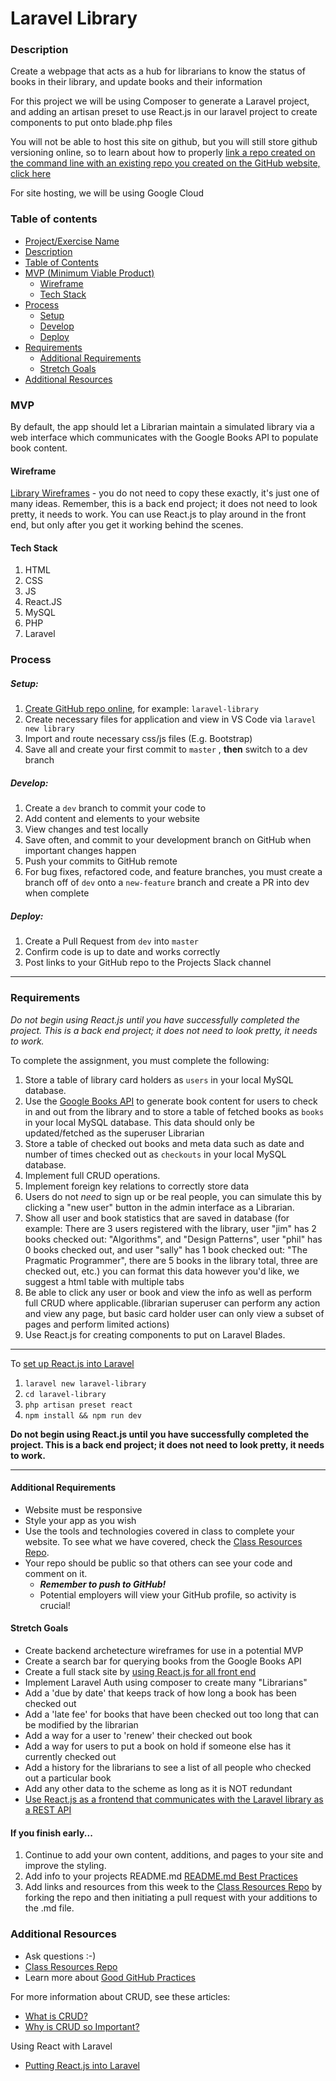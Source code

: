 # Laravel Library

### Description

Create a webpage that acts as a hub for librarians to know the status of books in their library, and update books and their information

For this project we will be using Composer to generate a Laravel project, and adding an artisan preset to use React.js in our laravel project to create components to put onto blade.php files

You will not be able to host this site on github, but you will still store github versioning online, so to learn about how to properly [link a repo created on the command line with an existing repo you created on the GitHub website, click here](https://help.github.com/en/articles/adding-an-existing-project-to-github-using-the-command-line)

For site hosting, we will be using Google Cloud

### Table of contents

<!--ts-->
- [Project/Exercise Name](#Laravel-Library)
- [Description](#Description)
- [Table of Contents](#table-of-contents)
- [MVP (Minimum Viable Product)](#MVP)
  - [Wireframe](#Wireframe)
  - [Tech Stack](#Tech-Stack)
- [Process](#process)
  - [Setup](#Setup)
  - [Develop](#Develop)
  - [Deploy](#Deploy)
- [Requirements](#Requirements)
  - [Additional Requirements](#Additional-Requirements)
  - [Stretch Goals](#Stretch-Goals)
- [Additional Resources](#Additional-Resources)
<!--te-->

### MVP

By default, the app should let a Librarian maintain a simulated library via a web interface which communicates with the Google Books API to populate book content.

#### Wireframe

[Library Wireframes](../wireframes/library) - you do not need to copy these exactly, it's just one of many ideas.
Remember, this is a back end project; it does not need to look pretty, it needs to work. You can use React.js to play around in the front end, but only after you get it working behind the scenes.

#### Tech Stack

1. HTML
2. CSS
3. JS
4. React.JS
5. MySQL
6. PHP
7. Laravel

### Process

##### Setup:

1. [Create GitHub repo online](../git-instructions.md), for example: `laravel-library`
2. Create necessary files for application and view in VS Code via `laravel new library` 
3. Import and route necessary css/js files (E.g. Bootstrap)
4. Save all and create your first commit to `master` , **then** switch to a dev branch

##### Develop:

1. Create a `dev` branch to commit your code to
2. Add content and elements to your website
3. View changes and test locally
4. Save often, and commit to your development branch on GitHub when important changes happen
5. Push your commits to GitHub remote
6. For bug fixes, refactored code, and feature branches, you must create a branch off of `dev` onto a `new-feature` branch and create a PR into dev when complete

##### Deploy:

1. Create a Pull Request from `dev` into `master` 
2. Confirm code is up to date and works correctly
3. Post links to your GitHub repo to the Projects Slack channel

---

### Requirements

*Do not begin using React.js until you have successfully completed the project. This is a back end project; it does not need to look pretty, it needs to work.*

To complete the assignment, you must complete the following:

1. Store a table of library card holders as `users` in your local MySQL database.
2. Use the [Google Books API](https://developers.google.com/books/docs/v1/getting_started) to generate book content for users to check in and out from the library and to store a table of fetched books as `books` in your local MySQL database. This data should only be updated/fetched as the superuser Librarian
3. Store a table of checked out books and meta data such as date and number of times checked out as `checkouts` in your local MySQL database.
3. Implement full CRUD operations.
4. Implement foreign key relations to correctly store data
5. Users do not *need* to sign up or be real people, you can simulate this by clicking a "new user" button in the admin interface as a Librarian.
6. Show all user and book statistics that are saved in database (for example: There are 3 users registered with the library, user "jim" has 2 books checked out: "Algorithms", and "Design Patterns", user "phil" has 0 books checked out, and user "sally" has 1 book checked out: "The Pragmatic Programmer", there are 5 books in the library total, three are checked out, etc.) you can format this data however you'd like, we suggest a html table with multiple tabs
7. Be able to click any user or book and view the info as well as perform full CRUD where applicable.(librarian superuser can perform any action and view any page, but basic card holder user can only view a subset of pages and perform limited actions)
8. Use React.js for creating components to put on Laravel Blades.

---

To [set up React.js into Laravel](https://dev.to/lvtdeveloper/using-react-in-a-laravel-application-8fp)

1. `laravel new laravel-library` 
2. `cd laravel-library` 
3. `php artisan preset react` 
4. `npm install && npm run dev` 

**Do not begin using React.js until you have successfully completed the project. This is a back end project; it does not need to look pretty, it needs to work.**

---

#### Additional Requirements

* Website must be responsive
* Style your app as you wish
* Use the tools and technologies covered in class to complete your website. To see what we have covered, check the [Class Resources Repo](https://github.com/bootcamp-students/Resources).
* Your repo should be public so that others can see your code and comment on it.
  + _**Remember to push to GitHub!**_
  + Potential employers will view your GitHub profile, so activity is crucial!

#### Stretch Goals

* Create backend archetecture wireframes for use in a potential MVP
* Create a search bar for querying books from the Google Books API
* Create a full stack site by [using React.js for all front end](https://dev.to/lvtdeveloper/using-react-in-a-laravel-application-8fp)
* Implement Laravel Auth using composer to create many "Librarians"
* Add a 'due by date' that keeps track of how long a book has been checked out
* Add a 'late fee' for books that have been checked out too long that can be modified by the librarian
* Add a way for a user to 'renew' their checked out book
* Add a way for users to put a book on hold if someone else has it currently checked out
* Add a history for the librarians to see a list of all people who checked out a particular book
* Add any other data to the scheme as long as it is NOT redundant
* [Use React.js as a frontend that communicates with the Laravel library as a REST API](https://restfulapi.net/)

#### If you finish early...

1. Continue to add your own content, additions, and pages to your site and improve the styling.
2. Add info to your projects README.md [README.md Best Practices](https://gist.github.com/PurpleBooth/109311bb0361f32d87a2)
3. Add links and resources from this week to the [Class Resources Repo](https://github.com/bootcamp-students/Resources) by forking the repo and then initiating a pull request with your additions to the .md file.

### Additional Resources

* Ask questions :-)
* [Class Resources Repo](https://github.com/bootcamp-students/Resources)
* Learn more about [Good GitHub Practices](https://guides.github.com)

For more information about CRUD, see these articles:

* [What is CRUD?](https://www.codecademy.com/articles/what-is-crud)
* [Why is CRUD so Important?](http://trendintech.com/2018/01/19/why-is-crud-so-important-in-computer-programming/)

Using React with Laravel

* [Putting React.js into Laravel](https://dev.to/lvtdeveloper/using-react-in-a-laravel-application-8fp)

